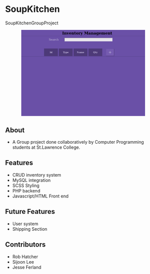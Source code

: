 # SoupKitchen
SoupKitchenGroupProject

<p align ="center"> 
  <img src = "https://github.com/Rhatcher94/SoupKitchen/raw/master/crud.gif" width = "400"/> 
</p>  
  
## About
- A Group project done collaboratively by Computer Programming students at St.Lawrence College.

## Features
- CRUD inventory system
- MySQL integration
- SCSS Styling
- PHP backend
- Javascript/HTML Front end

## Future Features
- User system
- Shipping Section

## Contributors
- Rob Hatcher
- Sijoon Lee
- Jesse Ferland
